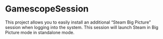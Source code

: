 # GamescopeSession
This project allows you to easily install an additional “Steam Big Picture” session when logging into the system.
This session will launch Steam in Big Picture mode in standalone mode.